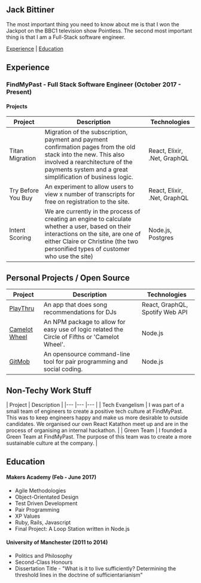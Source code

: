 ## Jack Bittiner

The most important thing you need to know about me is that I won the Jackpot on the BBC1 television show Pointless. The second most important thing is that I am a Full-Stack software engineer.

[Experience](#experience) | [Education](#education)

## Experience

### FindMyPast - Full Stack Software Engineer (October 2017 - Present)

#### Projects

| Project   | Description | Technologies |
|---        |---         |---           |
| Titan Migration | Migration of the subscription, payment and payment confirmation pages from the old stack into the new. This also involved a rearchitecture of the payments system and a great simplification of business logic.  | React, Elixir, .Net, GraphQL |
| Try Before You Buy | An experiment to allow users to view x number of transcripts for free on registration to the site. | React, Elixir, .Net, GraphQL |
| Intent Scoring | We are currently in the process of  creating an engine to calculate whether a user, based on their interactions on the site, are one of either Claire or Christine (the two personified types of customer who use the site) | Node.js, Postgres |


## Personal Projects / Open Source

| Project   | Description | Technologies |
|---        |---         |---           |
| [PlayThru](https://github.com/jackbittiner/play-thru) | An app that does song recommendations for DJs | React, GraphQL, Spotify Web API |
| [Camelot Wheel](https://github.com/jackbittiner/camelot-wheel) | An NPM package to allow for easy use of logic related the Circle of Fifths or 'Camelot Wheel'. | Node.js |
| [GitMob](https://github.com/findmypast-oss/git-mob) | An opensource command-line tool for pair programming and social coding. | Node.js |

## Non-Techy Work Stuff

| Project   | Description |
|---        |---         |---           |
| Tech Evangelism | I was part of a small team of engineers to create a positive tech culture at FindMyPast. This was to keep engineers happy and make us more desirable to outside candidates. We organised our own React Katathon meet up and are in the process of organising an internal hackathon. |
| Green Team | I founded a Green Team at FindMyPast. The purpose of this team was to create a more sustainable culture at the company. |

## Education

#### Makers Academy (Feb - June 2017)

- Agile Methodologies
- Object-Orientated Design
- Test Driven Development
- Pair Programming
- XP Values
- Ruby, Rails, Javascript
- Final Project: A Loop Station written in Node.js

#### University of Manchester (2011 to 2014)

- Politics and Philosophy
- Second-Class Honours
- Dissertation Title - "What is it to live sufficiently? Determining the threshold lines in the doctrine of sufficientarianism"

